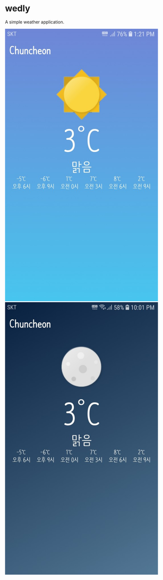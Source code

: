 # wedly
A simple weather application.

![screenshot](./screenshot.jpg)
![screenshot](./screenshot_night.jpg)
